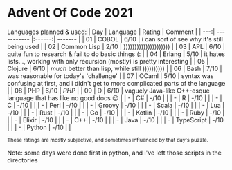 # Advent Of Code 2021

Languages planned & used:
| Day | Language    | Rating | Comment |
| ---:| ----------- |:------:| ------- |
|  01 | COBOL       |   6/10 | i can sort of see why it's still being used |
|  02 | Common Lisp |   2/10 | ))))))))))))))))))))) |
|  03 | APL         |   6/10 | quite fun to research & fail to do basic things (: |
|  04 | Erlang      |   5/10 | it hates lists..., working with only recursion (mostly) is pretty interesting |
|  05 | Clojure     |   6/10 | *much* better than lisp, while still )))))))))) |
|  06 | Bash        |   7/10 | was reasonable for today's 'challenge' |
|  07 | OCaml       |   5/10 | syntax was confusing at first, and i didn't get to more complicated parts of the language |
|  08 | PHP         |   6/10 | _PHP_ |
|  09 | D           |   6/10 | vaguely Java-like C++-esque language that has like no good docs :pensive: |
|   - | C#          |   -/10 |  |
|   - | R           |   -/10 |  |
|   - | C           |   -/10 |  |
|   - | Perl        |   -/10 |  |
|   - | Groovy      |   -/10 |  |
|   - | Scala       |   -/10 |  |
|   - | Lua         |   -/10 |  |
|   - | Rust        |   -/10 |  |
|   - | Go          |   -/10 |  |
|   - | Kotlin      |   -/10 |  |
|   - | Ruby        |   -/10 |  |
|   - | Elixir      |   -/10 |  |
|   - | C++         |   -/10 |  |
|   - | Java        |   -/10 |  |
|   - | TypeScript  |   -/10 |  |
|   - | Python      |   -/10 |  |

<small>These ratings are mostly subjective, and sometimes influenced by that day's puzzle.</small>

Note: some days were done first in python, and i've left those scripts in the directories
